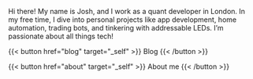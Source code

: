 Hi there! My name is Josh, and I work as a quant developer in London. In my free time, I dive into personal projects like app development, home automation, trading bots, and tinkering with addressable LEDs. I’m passionate about all things tech!

{{< button href="blog" target="_self" >}}
Blog
{{< /button >}}

{{< button href="about" target="_self" >}}
About me
{{< /button >}}
